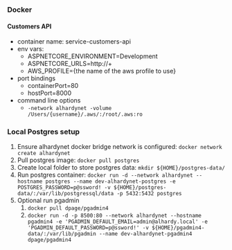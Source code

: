 ### Docker

#### Customers API
- container name: service-customers-api
- env vars:
  - ASPNETCORE_ENVIRONMENT=Development
  - ASPNETCORE_URLS=http://+
  - AWS_PROFILE={the name of the aws profile to use}
- port bindings
  - containerPort=80
  - hostPort=8000
- command line options
  - ``-network alhardynet -volume /Users/{username}/.aws/:/root/.aws:ro``

### Local Postgres setup

1. Ensure alhardynet docker bridge network is configured: ``docker network create alhardynet``
2. Pull postgres image: ``docker pull postgres``
3. Create local folder to store postgres data: ``mkdir ${HOME}/postgres-data/``
4. Run postgres container: ``docker run -d --network alhardynet --hostname postgres --name dev-alhardynet-postgres -e POSTGRES_PASSWORD=p@ssword! -v ${HOME}/postgres-data/:/var/lib/postgressql/data -p 5432:5432 postgres``
5. Optional run pgadmin
   1. ``docker pull dpage/pgadmin4``
   2. ``docker run -d -p 8500:80 --network alhardynet --hostname pgadmin4 -e 'PGADMIN_DEFAULT_EMAIL=admin@alhardy.local' -e 'PGADMIN_DEFAULT_PASSWORD=p@ssword!' -v ${HOME}/pgadmin4-data/:/var/lib/pgadmin --name dev-alhardynet-pgadmin4 dpage/pgadmin4``